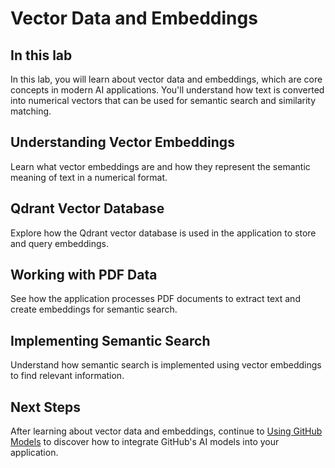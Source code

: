# Vector Data and Embeddings

## In this lab

In this lab, you will learn about vector data and embeddings, which are core concepts in modern AI applications. You'll understand how text is converted into numerical vectors that can be used for semantic search and similarity matching.

## Understanding Vector Embeddings

Learn what vector embeddings are and how they represent the semantic meaning of text in a numerical format.

## Qdrant Vector Database

Explore how the Qdrant vector database is used in the application to store and query embeddings.

## Working with PDF Data

See how the application processes PDF documents to extract text and create embeddings for semantic search.

## Implementing Semantic Search

Understand how semantic search is implemented using vector embeddings to find relevant information.

## Next Steps

After learning about vector data and embeddings, continue to [Using GitHub Models](part4-github-models.md) to discover how to integrate GitHub's AI models into your application.

